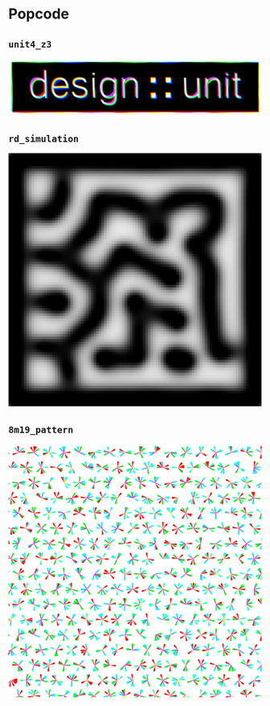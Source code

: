 # Popcode

## `unit4_z3`

![](sketches/unit4_z3/preview.png)


## `rd_simulation` 

![](sketches/rd_simulation/preview.png)

## `8m19_pattern` 

![](sketches/8m19_pattern/pattern.png)
